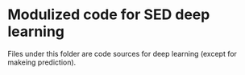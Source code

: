 # Modulized code for SED deep learning

Files under this folder are code sources for deep learning (except for makeing prediction).
